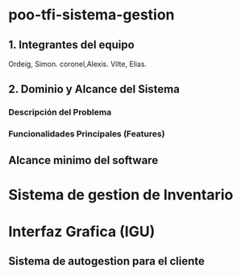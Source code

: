 # poo-tfi-sistema-gestion

## 1. Integrantes del equipo
Ordeig, Simon.
coronel,Alexis.
Vilte, Elias.

## 2. Dominio y Alcance del Sistema 

### Descripción del Problema 

### Funcionalidades Principales (Features) 

## Alcance minimo del software 
# Sistema de gestion de Inventario 
# Interfaz Grafica (IGU)

## Sistema de autogestion para el cliente

